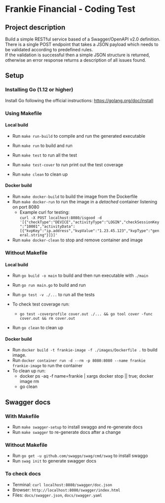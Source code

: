 # Frankie Financial - Coding Test

## Project description

Build a simple RESTful service based of a Swagger/OpenAPI v2.0 definition.<br>
There is a single POST endpoint that takes a JSON payload which needs to be validated
according to predefined rules.<br>
If the validation is successful then a simple JSON structure is returned, otherwise
an error response returns a description of all issues found.

## Setup

### Installing Go (1.12 or higher)

Install Go following the official instructions: https://golang.org/doc/install

### Using Makefile

#### Local build

* Run `make run-build` to compile and run the generated executable
* Run `make run` to build and run

* Run `make test` to run all the test
* Run `make test-cover` to run print out the test coverage

* Run `make clean` to clean up

#### Docker build

* Run `make docker-build` to build the image from the Dockerfile
* Run `make docker-run` to run the image in a _detached_ container listening on port 8080
  * Example curl for testing:<br>
    `curl -X POST localhost:8080/isgood -d '[{"checkType":"DEVICE","activityType":"LOGIN","checkSessionKey":"10001","activityData":[{"kvpKey":"ip.address","kvpValue":"1.23.45.123","kvpType":"general.string"}]}]'`
* Run `make docker-clean` to stop and remove container and image

### Without Makefile

#### Local build

* Run `go build -o main` to build and then run executable with `./main`
* Run `go run main.go` to build and run

* Run `go test -v ./...` to run all the tests
* To check test coverage run:
  * `go test -coverprofile cover.out ./... && go tool cover -func cover.out && rm cover.out`

* Run `go clean` to clean up

#### Docker build

* Run `docker build -t frankie-image -f ./images/Dockerfile .` to build image.
* Run `docker container run -d --rm -p 8080:8080 --name frankie frankie-image` to run the container
* To clean up run:
  * docker ps -aq -f name=frankie | xargs docker stop || true; docker image rm
  * go clean

## Swagger docs

### With Makefile

* Run `make swagger-setup` to install swaggo and re-generate docs
* Run `make swagger` to re-generate docs after a change

### Without Makefile

* Run `go get -u github.com/swaggo/swag/cmd/swag` to install swaggo
* Run `swag init` to generate swagger docs

### To check docs

* Terminal: `curl localhost:8080/swagger/doc.json`
* Browser: `http://localhost:8080/swagger/index.html`
* Files: `docs/swagger.json`, `docs/swagger.yaml`

